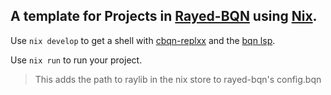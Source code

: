 ## A template for Projects in [Rayed-BQN](https://github.com/Brian-ED/rayed-bqn) using [Nix](https://nixos.org/).

Use `nix develop` to get a shell with [cbqn-replxx](https://github.com/dzaima/CBQN) and the [bqn lsp](https://sr.ht/~detegr/bqnlsp/).

Use `nix run` to run your project.
>This adds the path to raylib in the nix store to rayed-bqn's config.bqn
